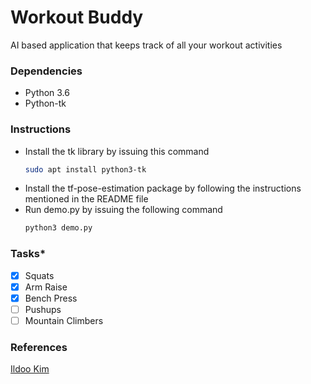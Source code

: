 # Workout Buddy
AI based application that keeps track of all your workout activities

### Dependencies
*   Python 3.6
*   Python-tk

### Instructions
*   Install the tk library by issuing this command
    ```bash
    sudo apt install python3-tk
    ```
*   Install the tf-pose-estimation package by following the instructions mentioned in the README file
*   Run demo.py by issuing the following command
    ```bash
    python3 demo.py
    ```
### Tasks*
*   [x] Squats
*   [x]  Arm Raise
*   [x]  Bench Press
*   [ ]  Pushups
*   [ ]  Mountain Climbers

### References
[Ildoo Kim](https://github.com/ildoonet/tf-pose-estimation)
